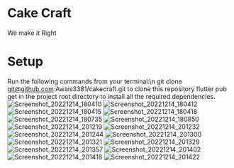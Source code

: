 # Cake Craft

We make it Right

# Setup
Run the following commands from your terminal:\n
git clone git@github.com:Awais3381/cakecraft.git to clone this repository
flutter pub get in the project root directory to install all the required dependencies.
![Screenshot_20221214_180410](https://user-images.githubusercontent.com/109672476/207810530-c5c92d68-5fcf-4576-9378-72c065881bd6.jpg)
![Screenshot_20221214_180412](https://user-images.githubusercontent.com/109672476/207810538-bb5599ba-d5b9-4211-93bc-71e9f384b1eb.jpg)
![Screenshot_20221214_180415](https://user-images.githubusercontent.com/109672476/207810540-23cfc8ee-0da5-47f5-adc2-bbafcf89ad8c.jpg)
![Screenshot_20221214_180418](https://user-images.githubusercontent.com/109672476/207810542-017510cb-0611-4b37-a7a8-d83d15644dce.jpg)
![Screenshot_20221214_180735](https://user-images.githubusercontent.com/109672476/207810547-78a1c479-2c25-4c7c-bea9-e90c99bd3873.jpg)
![Screenshot_20221214_180850](https://user-images.githubusercontent.com/109672476/207810552-4da7dd9f-cb81-4781-ab43-abfd4f2ca227.jpg)
![Screenshot_20221214_201219](https://user-images.githubusercontent.com/109672476/207810554-6dc8116b-ee82-44e3-b7e6-9eeb833668a0.jpg)
![Screenshot_20221214_201232](https://user-images.githubusercontent.com/109672476/207810555-5a758d4d-513b-4aff-a26f-675242160c06.jpg)
![Screenshot_20221214_201244](https://user-images.githubusercontent.com/109672476/207810560-71a93f08-6cf3-4db8-8963-f1c8a829f4cb.jpg)
![Screenshot_20221214_201300](https://user-images.githubusercontent.com/109672476/207810567-f17fab31-a050-4eeb-bedf-b093d729a4c9.jpg)
![Screenshot_20221214_201321](https://user-images.githubusercontent.com/109672476/207810569-53d25daf-0888-4d56-97a0-825854e6f1b1.jpg)
![Screenshot_20221214_201329](https://user-images.githubusercontent.com/109672476/207810572-99741e2c-dce5-47d0-9c6c-764442b1fcc2.jpg)
![Screenshot_20221214_201357](https://user-images.githubusercontent.com/109672476/207810574-2a25670a-e533-4d12-be3f-173fc2022966.jpg)
![Screenshot_20221214_201402](https://user-images.githubusercontent.com/109672476/207810578-b32fee67-e347-4e33-8c1c-c7c1a91162eb.jpg)
![Screenshot_20221214_201418](https://user-images.githubusercontent.com/109672476/207810581-6f01be61-83b6-4cc8-8d50-a277249c9524.jpg)
![Screenshot_20221214_201422](https://user-images.githubusercontent.com/109672476/207810585-41153b00-b0c6-4ebf-bc44-3dde8c81cd9d.jpg)
